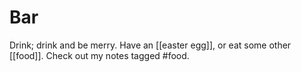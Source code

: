 # Bar

Drink; drink and be merry. Have an [[easter egg]], or eat some other [[food]]. Check out my notes tagged #food.
